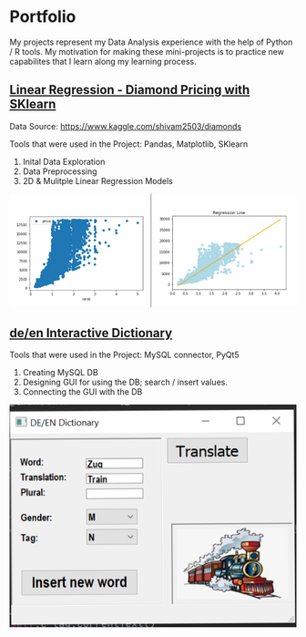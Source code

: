 # Portfolio
My projects represent my Data Analysis experience 
with the help of Python / R tools.
My motivation for making these mini-projects is to practice new
capabilites that I learn along my learning process.


## [Linear Regression - Diamond Pricing with SKlearn](https://github.com/yts01/Diamonds-Pricing---SKlearn)
Data Source: https://www.kaggle.com/shivam2503/diamonds

Tools that were used in the Project: Pandas, Matplotlib, SKlearn

1. Inital Data Exploration
2. Data Preprocessing
2. 2D & Mulitple Linear Regression Models

![](/images/Capture.PNG)


## [de/en Interactive Dictionary](https://github.com/yts01/DE-EN-Interactive-Dictionary)

Tools that were used in the Project: MySQL connector, PyQt5

1. Creating MySQL DB
2. Designing GUI for using the DB; search / insert values.
3. Connecting the GUI with the DB

![](/images/dict.png)


